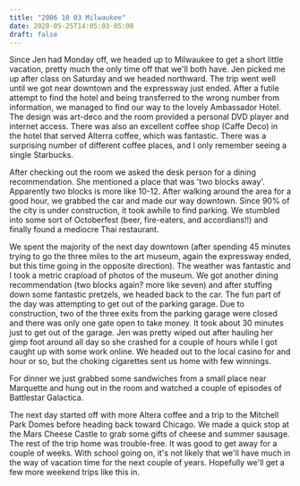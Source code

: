 ```yaml
---
title: "2006 10 03 Milwaukee"
date: 2020-05-25T14:05:03-05:00
draft: false
---
```


Since Jen had Monday off, we headed up to Milwaukee to get a short little vacation, pretty much the only time off that we'll both have. Jen picked me up after class on Saturday and we headed northward. The trip went well until we got near downtown and the expressway just ended. After a futile attempt to find the hotel and being transferred to the wrong number from information, we managed to find our way to the lovely Ambassador Hotel. The design was art-deco and the room provided a personal DVD player and internet access. There was also an excellent coffee shop (Caffe Deco) in the hotel that served Alterra coffee, which was fantastic. There was a surprising number of different coffee places, and I only remember seeing a single Starbucks. 

After checking out the room we asked the desk person for a dining recommendation. She mentioned a place that was 'two blocks away'. Apparently two blocks is more like 10-12. After walking around the area for a good hour, we grabbed the car and made our way downtown. Since 90% of the city is under construction, it took awhile to find parking. We stumbled into some sort of Octoberfest (beer, fire-eaters, and accordians!!) and finally found a mediocre Thai restaurant. 

We spent the majority of the next day downtown (after spending 45 minutes trying to go the three miles to the art museum, again the expressway ended, but this time going in the opposite direction). The weather was fantastic and I took a metric crapload of photos of the museum. We got another dining recommendation (two blocks again? more like seven) and after stuffing down some fantastic pretzels, we headed back to the car. The fun part of the day was attempting to get out of the parking garage. Due to construction, two of the three exits from the parking garage were closed and there was only one gate open to take money. It took about 30 minutes just to get out of the garage. Jen was pretty wiped out after hauling her gimp foot around all day so she crashed for a couple of hours while I got caught up with some work online. We headed out to the local casino for and hour or so, but the choking cigarettes sent us home with few winnings. 

For dinner we just grabbed some sandwiches from a small place near Marquette and hung out in the room and watched a couple of episodes of Battlestar Galactica. 

The next day started off with more Altera coffee and a trip to the Mitchell Park Domes before heading back toward Chicago. We made a quick stop at the Mars Cheese Castle to grab some gifts of cheese and summer sausage. The rest of the trip home was trouble-free. It was good to get away for a couple of weeks. With school going on, it's not likely that we'll have much in the way of vacation time for the next couple of years. Hopefully we'll get a few more weekend trips like this in. 

